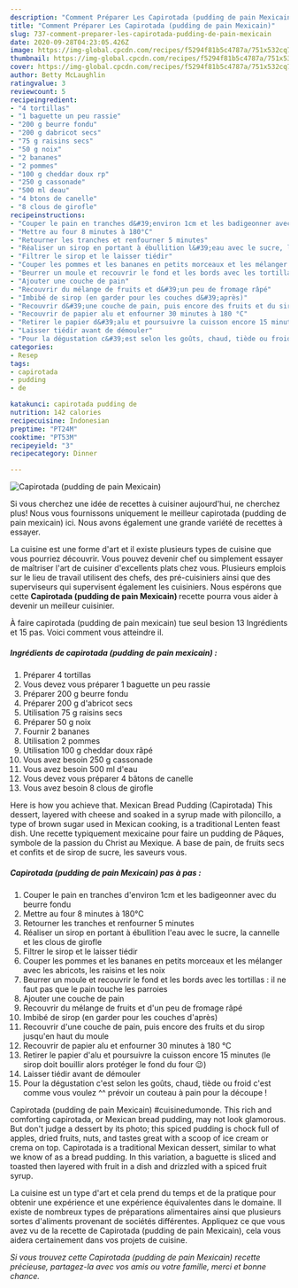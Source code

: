 ```yaml
---
description: "Comment Préparer Les Capirotada (pudding de pain Mexicain)"
title: "Comment Préparer Les Capirotada (pudding de pain Mexicain)"
slug: 737-comment-preparer-les-capirotada-pudding-de-pain-mexicain
date: 2020-09-28T04:23:05.426Z
image: https://img-global.cpcdn.com/recipes/f5294f81b5c4787a/751x532cq70/capirotada-pudding-de-pain-mexicain-photo-principale-de-la-recette.jpg
thumbnail: https://img-global.cpcdn.com/recipes/f5294f81b5c4787a/751x532cq70/capirotada-pudding-de-pain-mexicain-photo-principale-de-la-recette.jpg
cover: https://img-global.cpcdn.com/recipes/f5294f81b5c4787a/751x532cq70/capirotada-pudding-de-pain-mexicain-photo-principale-de-la-recette.jpg
author: Betty McLaughlin
ratingvalue: 3
reviewcount: 5
recipeingredient:
- "4 tortillas"
- "1 baguette un peu rassie"
- "200 g beurre fondu"
- "200 g dabricot secs"
- "75 g raisins secs"
- "50 g noix"
- "2 bananes"
- "2 pommes"
- "100 g cheddar doux rp"
- "250 g cassonade"
- "500 ml deau"
- "4 btons de canelle"
- "8 clous de girofle"
recipeinstructions:
- "Couper le pain en tranches d&#39;environ 1cm et les badigeonner avec du beurre fondu"
- "Mettre au four 8 minutes à 180°C"
- "Retourner les tranches et renfourner 5 minutes"
- "Réaliser un sirop en portant à ébullition l&#39;eau avec le sucre, la cannelle et les clous de girofle"
- "Filtrer le sirop et le laisser tiédir"
- "Couper les pommes et les bananes en petits morceaux et les mélanger avec les abricots, les raisins et les noix"
- "Beurrer un moule et recouvrir le fond et les bords avec les tortillas : il ne faut pas que le pain touche les parroies"
- "Ajouter une couche de pain"
- "Recouvrir du mélange de fruits et d&#39;un peu de fromage râpé"
- "Imbibé de sirop (en garder pour les couches d&#39;après)"
- "Recouvrir d&#39;une couche de pain, puis encore des fruits et du sirop jusqu&#39;en haut du moule"
- "Recouvrir de papier alu et enfourner 30 minutes à 180 °C"
- "Retirer le papier d&#39;alu et poursuivre la cuisson encore 15 minutes (le sirop doit bouillir alors protéger le fond du four 😉)"
- "Laisser tiédir avant de démouler"
- "Pour la dégustation c&#39;est selon les goûts, chaud, tiède ou froid c&#39;est comme vous voulez ^^ prévoir un couteau à pain pour la découpe !"
categories:
- Resep
tags:
- capirotada
- pudding
- de

katakunci: capirotada pudding de 
nutrition: 142 calories
recipecuisine: Indonesian
preptime: "PT24M"
cooktime: "PT53M"
recipeyield: "3"
recipecategory: Dinner

---
```



![Capirotada (pudding de pain Mexicain)](https://img-global.cpcdn.com/recipes/f5294f81b5c4787a/751x532cq70/capirotada-pudding-de-pain-mexicain-photo-principale-de-la-recette.jpg)

Si vous cherchez une idée de recettes à cuisiner aujourd'hui, ne cherchez plus! Nous vous fournissons uniquement le meilleur capirotada (pudding de pain mexicain) ici. Nous avons également une grande variété de recettes à essayer.

La cuisine est une forme d'art et il existe plusieurs types de cuisine que vous pourriez découvrir. Vous pouvez devenir chef ou simplement essayer de maîtriser l'art de cuisiner d'excellents plats chez vous. Plusieurs emplois sur le lieu de travail utilisent des chefs, des pré-cuisiniers ainsi que des superviseurs qui supervisent également les cuisiniers. Nous espérons que cette <strong> Capirotada (pudding de pain Mexicain) </strong> recette pourra vous aider à devenir un meilleur cuisinier.

<!--inarticleads1-->

À faire capirotada (pudding de pain mexicain) tue seul besion 13 Ingrédients et 15 pas. Voici comment vous atteindre il.

##### Ingrédients de capirotada (pudding de pain mexicain) :

1. Préparer 4 tortillas
1. Vous devez vous préparer 1 baguette un peu rassie
1. Préparer 200 g beurre fondu
1. Préparer 200 g d&#39;abricot secs
1. Utilisation 75 g raisins secs
1. Préparer 50 g noix
1. Fournir 2 bananes
1. Utilisation 2 pommes
1. Utilisation 100 g cheddar doux râpé
1. Vous avez besoin 250 g cassonade
1. Vous avez besoin 500 ml d&#39;eau
1. Vous devez vous préparer 4 bâtons de canelle
1. Vous avez besoin 8 clous de girofle


Here is how you achieve that. Mexican Bread Pudding (Capirotada) This dessert, layered with cheese and soaked in a syrup made with piloncillo, a type of brown sugar used in Mexican cooking, is a traditional Lenten feast dish. Une recette typiquement mexicaine pour faire un pudding de Pâques, symbole de la passion du Christ au Mexique. A base de pain, de fruits secs et confits et de sirop de sucre, les saveurs vous. 

<!--inarticleads2-->

##### Capirotada (pudding de pain Mexicain) pas à pas :

1. Couper le pain en tranches d&#39;environ 1cm et les badigeonner avec du beurre fondu
1. Mettre au four 8 minutes à 180°C
1. Retourner les tranches et renfourner 5 minutes
1. Réaliser un sirop en portant à ébullition l&#39;eau avec le sucre, la cannelle et les clous de girofle
1. Filtrer le sirop et le laisser tiédir
1. Couper les pommes et les bananes en petits morceaux et les mélanger avec les abricots, les raisins et les noix
1. Beurrer un moule et recouvrir le fond et les bords avec les tortillas : il ne faut pas que le pain touche les parroies
1. Ajouter une couche de pain
1. Recouvrir du mélange de fruits et d&#39;un peu de fromage râpé
1. Imbibé de sirop (en garder pour les couches d&#39;après)
1. Recouvrir d&#39;une couche de pain, puis encore des fruits et du sirop jusqu&#39;en haut du moule
1. Recouvrir de papier alu et enfourner 30 minutes à 180 °C
1. Retirer le papier d&#39;alu et poursuivre la cuisson encore 15 minutes (le sirop doit bouillir alors protéger le fond du four 😉)
1. Laisser tiédir avant de démouler
1. Pour la dégustation c&#39;est selon les goûts, chaud, tiède ou froid c&#39;est comme vous voulez ^^ prévoir un couteau à pain pour la découpe !


Capirotada (pudding de pain Mexicain) #cuisinedumonde. This rich and comforting capirotada, or Mexican bread pudding, may not look glamorous. But don&#39;t judge a dessert by its photo; this spiced pudding is chock full of apples, dried fruits, nuts, and tastes great with a scoop of ice cream or crema on top. Capirotada is a traditional Mexican dessert, similar to what we know of as a bread pudding. In this variation, a baguette is sliced and toasted then layered with fruit in a dish and drizzled with a spiced fruit syrup. 

<!--inarticleads1-->

<p>
La cuisine est un type d'art et cela prend du temps et de la pratique pour obtenir une expérience et une expérience équivalentes dans le domaine. Il existe de nombreux types de préparations alimentaires ainsi que plusieurs sortes d'aliments provenant de sociétés différentes. Appliquez ce que vous avez vu de la recette de Capirotada (pudding de pain Mexicain), cela vous aidera certainement dans vos projets de cuisine.
</p>

<p>
<i>Si vous trouvez cette Capirotada (pudding de pain Mexicain) recette précieuse, partagez-la avec vos amis ou votre famille, merci et bonne chance.</i>
</p>
